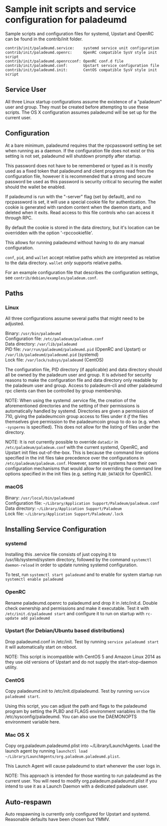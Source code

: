 Sample init scripts and service configuration for paladeumd
==========================================================

Sample scripts and configuration files for systemd, Upstart and OpenRC
can be found in the contrib/init folder.

    contrib/init/paladeumd.service:    systemd service unit configuration
    contrib/init/paladeumd.openrc:     OpenRC compatible SysV style init script
    contrib/init/paladeumd.openrcconf: OpenRC conf.d file
    contrib/init/paladeumd.conf:       Upstart service configuration file
    contrib/init/paladeumd.init:       CentOS compatible SysV style init script

Service User
---------------------------------

All three Linux startup configurations assume the existence of a "paladeum" user
and group.  They must be created before attempting to use these scripts.
The OS X configuration assumes paladeumd will be set up for the current user.

Configuration
---------------------------------

At a bare minimum, paladeumd requires that the rpcpassword setting be set
when running as a daemon.  If the configuration file does not exist or this
setting is not set, paladeumd will shutdown promptly after startup.

This password does not have to be remembered or typed as it is mostly used
as a fixed token that paladeumd and client programs read from the configuration
file, however it is recommended that a strong and secure password be used
as this password is security critical to securing the wallet should the
wallet be enabled.

If paladeumd is run with the "-server" flag (set by default), and no rpcpassword is set,
it will use a special cookie file for authentication. The cookie is generated with random
content when the daemon starts, and deleted when it exits. Read access to this file
controls who can access it through RPC.

By default the cookie is stored in the data directory, but it's location can be overridden
with the option '-rpccookiefile'.

This allows for running paladeumd without having to do any manual configuration.

`conf`, `pid`, and `wallet` accept relative paths which are interpreted as
relative to the data directory. `wallet` *only* supports relative paths.

For an example configuration file that describes the configuration settings,
see `contrib/debian/examples/paladeum.conf`.

Paths
---------------------------------

### Linux

All three configurations assume several paths that might need to be adjusted.

Binary:              `/usr/bin/paladeumd`  
Configuration file:  `/etc/paladeum/paladeum.conf`  
Data directory:      `/var/lib/paladeumd`  
PID file:            `/var/run/paladeumd/paladeumd.pid` (OpenRC and Upstart) or `/var/lib/paladeumd/paladeumd.pid` (systemd)  
Lock file:           `/var/lock/subsys/paladeumd` (CentOS)  

The configuration file, PID directory (if applicable) and data directory
should all be owned by the paladeum user and group.  It is advised for security
reasons to make the configuration file and data directory only readable by the
paladeum user and group.  Access to paladeum-cli and other paladeumd rpc clients
can then be controlled by group membership.

NOTE: When using the systemd .service file, the creation of the aforementioned
directories and the setting of their permissions is automatically handled by
systemd. Directories are given a permission of 710, giving the paladeumcoin group
access to files under it _if_ the files themselves give permission to the
paladeumcoin group to do so (e.g. when `-sysperms` is specified). This does not allow
for the listing of files under the directory.

NOTE: It is not currently possible to override `datadir` in
`/etc/paladeum/paladeum.conf` with the current systemd, OpenRC, and Upstart init
files out-of-the-box. This is because the command line options specified in the
init files take precedence over the configurations in
`/etc/paladeum/paladeum.conf`. However, some init systems have their own
configuration mechanisms that would allow for overriding the command line
options specified in the init files (e.g. setting `PLBD_DATADIR` for
OpenRC).

### macOS

Binary:              `/usr/local/bin/paladeumd`  
Configuration file:  `~/Library/Application Support/Paladeum/paladeum.conf`  
Data directory:      `~/Library/Application Support/Paladeum`  
Lock file:           `~/Library/Application Support/Paladeum/.lock`  

Installing Service Configuration
-----------------------------------

### systemd

Installing this .service file consists of just copying it to
/usr/lib/systemd/system directory, followed by the command
`systemctl daemon-reload` in order to update running systemd configuration.

To test, run `systemctl start paladeumd` and to enable for system startup run
`systemctl enable paladeumd`

### OpenRC

Rename paladeumd.openrc to paladeumd and drop it in /etc/init.d.  Double
check ownership and permissions and make it executable.  Test it with
`/etc/init.d/paladeumd start` and configure it to run on startup with
`rc-update add paladeumd`

### Upstart (for Debian/Ubuntu based distributions)

Drop paladeumd.conf in /etc/init.  Test by running `service paladeumd start`
it will automatically start on reboot.

NOTE: This script is incompatible with CentOS 5 and Amazon Linux 2014 as they
use old versions of Upstart and do not supply the start-stop-daemon utility.

### CentOS

Copy paladeumd.init to /etc/init.d/paladeumd. Test by running `service paladeumd start`.

Using this script, you can adjust the path and flags to the paladeumd program by
setting the PLBD and FLAGS environment variables in the file
/etc/sysconfig/paladeumd. You can also use the DAEMONOPTS environment variable here.

### Mac OS X

Copy org.paladeum.paladeumd.plist into ~/Library/LaunchAgents. Load the launch agent by
running `launchctl load ~/Library/LaunchAgents/org.paladeum.paladeumd.plist`.

This Launch Agent will cause paladeumd to start whenever the user logs in.

NOTE: This approach is intended for those wanting to run paladeumd as the current user.
You will need to modify org.paladeum.paladeumd.plist if you intend to use it as a
Launch Daemon with a dedicated paladeum user.

Auto-respawn
-----------------------------------

Auto respawning is currently only configured for Upstart and systemd.
Reasonable defaults have been chosen but YMMV.
